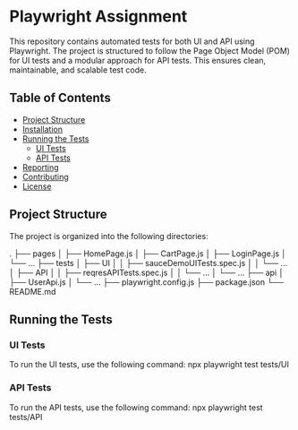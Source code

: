 # Playwright Assignment

This repository contains automated tests for both UI and API using Playwright. The project is structured to follow the Page Object Model (POM) for UI tests and a modular approach for API tests. This ensures clean, maintainable, and scalable test code.

## Table of Contents

- [Project Structure](#project-structure)
- [Installation](#installation)
- [Running the Tests](#running-the-tests)
  - [UI Tests](#ui-tests)
  - [API Tests](#api-tests)
- [Reporting](#reporting)
- [Contributing](#contributing)
- [License](#license)

## Project Structure

The project is organized into the following directories:

.
├── pages
│   ├── HomePage.js
│   ├── CartPage.js
│   ├── LoginPage.js
│   └── ...
├── tests
│   ├── UI
│   │   ├── sauceDemoUITests.spec.js
│   │   └── ...
│   ├── API
│   │   ├── reqresAPITests.spec.js
│   │   └── ...
│   └── ...
├── api
│   ├── UserApi.js
│   └── ...
├── playwright.config.js
├── package.json
└── README.md

## Running the Tests

### UI Tests

To run the UI tests, use the following command:
npx playwright test tests/UI

### API Tests

To run the API tests, use the following command:
npx playwright test tests/API

